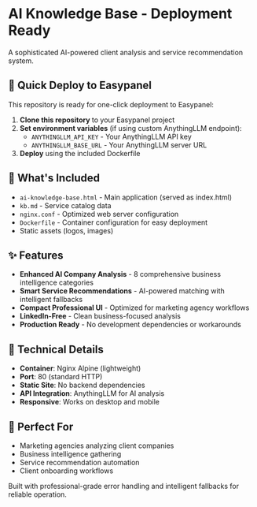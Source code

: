 # AI Knowledge Base - Deployment Ready

A sophisticated AI-powered client analysis and service recommendation system.

## 🚀 Quick Deploy to Easypanel

This repository is ready for one-click deployment to Easypanel:

1. **Clone this repository** to your Easypanel project
2. **Set environment variables** (if using custom AnythingLLM endpoint):
   - `ANYTHINGLLM_API_KEY` - Your AnythingLLM API key
   - `ANYTHINGLLM_BASE_URL` - Your AnythingLLM server URL
3. **Deploy** using the included Dockerfile

## 📁 What's Included

- `ai-knowledge-base.html` - Main application (served as index.html)
- `kb.md` - Service catalog data
- `nginx.conf` - Optimized web server configuration
- `Dockerfile` - Container configuration for easy deployment
- Static assets (logos, images)

## ✨ Features

- **Enhanced AI Company Analysis** - 8 comprehensive business intelligence categories
- **Smart Service Recommendations** - AI-powered matching with intelligent fallbacks
- **Compact Professional UI** - Optimized for marketing agency workflows
- **LinkedIn-Free** - Clean business-focused analysis
- **Production Ready** - No development dependencies or workarounds

## 🔧 Technical Details

- **Container**: Nginx Alpine (lightweight)
- **Port**: 80 (standard HTTP)
- **Static Site**: No backend dependencies
- **API Integration**: AnythingLLM for AI analysis
- **Responsive**: Works on desktop and mobile

## 🎯 Perfect For

- Marketing agencies analyzing client companies
- Business intelligence gathering
- Service recommendation automation
- Client onboarding workflows

Built with professional-grade error handling and intelligent fallbacks for reliable operation. 